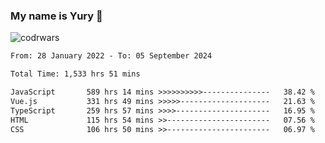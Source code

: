 ### My name is Yury 👋 
![codrwars](https://www.codewars.com/users/litury/badges/micro) 


<!--START_SECTION:waka-->

```txt
From: 28 January 2022 - To: 05 September 2024

Total Time: 1,533 hrs 51 mins

JavaScript       589 hrs 14 mins >>>>>>>>>>---------------   38.42 %
Vue.js           331 hrs 49 mins >>>>>--------------------   21.63 %
TypeScript       259 hrs 57 mins >>>>---------------------   16.95 %
HTML             115 hrs 54 mins >>-----------------------   07.56 %
CSS              106 hrs 50 mins >>-----------------------   06.97 %
```

<!--END_SECTION:waka-->

